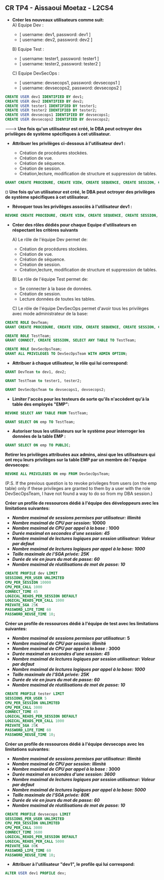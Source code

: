 ## CR TP4 - Aissaoui Moetaz - L2CS4

 - **Créer les nouveaux utilisateurs comme suit:**  
      A) Equipe Dev :

      * [ username: dev1, password: dev1 ]
      * [ username: dev2, password: dev2 ]
      
      B) Equipe Test :

      * [ username: tester1, password: tester1 ]
      * [ username: tester2, password: tester2 ]
     
     
     C) Equipe DevSecOps :      
      * [ username: devsecops1, password: devsecops1 ]
      * [ username: devsecops2, password: devsecops2 ]


```sql
CREATE USER dev1 IDENTIFIED BY dev1;
CREATE USER dev2 IDENTIFIED BY dev2;
CREATE USER tester1 IDENTIFIED BY tester1;
CREATE USER tester2 IDENTIFIED BY tester2;
CREATE USER devsecops1 IDENTIFIED BY devsecops1;
CREATE USER devsecops2 IDENTIFIED BY devsecops2;
```
  --->  **Une fois qu'un utilisateur est créé, le DBA peut octroyer des privilèges de système spécifiques à cet utilisateur.**
 

  - **Attribuer les privilèges ci-dessous à l'utilisateur dev1 :** 
 
     * Création de procédures stockées.
     * Création de vue.
     * Création de séquence.
     * Création de session.
     * Création,lecture, modification de structure et suppression de tables.

```sql
GRANT CREATE PROCEDURE, CREATE VIEW, CREATE SEQUENCE, CREATE SESSION, CREATE ANY TABLE, SELECT ANY TABLE, ALTER ANY TABLE, DROP ANY TABLE TO dev1;
```

¤   **Une fois qu'un utilisateur est créé, le DBA peut octroyer des privilèges de système spécifiques à cet utilisateur.**
 
 
   - **Révoquer tous les privilèges associès à l'utilisateur dev1 :** 

```sql
REVOKE CREATE PROCEDURE, CREATE VIEW, CREATE SEQUENCE, CREATE SESSION, CREATE ANY TABLE, SELECT ANY TABLE, ALTER ANY TABLE, DROP ANY TABLE FROM dev1;
```

 
  - **Créer des rôles dédiés pour chaque Equipe d'utilisateurs en réspectant les critères suivants** 

      A) Le rôle de l'équipe Dev permet de:

      * Création de procédures stockées.
      * Création de vue.
      * Création de séquence.
      * Création de session.
      * Création,lecture, modification de structure et suppression de tables.
      
      B) Le rôle de l'équipe Test permet de:

      * Se connecter à la base de données.
      * Création de session.
      * Lecture données de toutes les tables.
     
     C) Le rôle de l'équipe DevSecOps permet d'avoir tous les privilèges avec mode administrateur de la base:  

```sql
CREATE ROLE DevTeam;
GRANT CREATE PROCEDURE, CREATE VIEW, CREATE SEQUENCE, CREATE SESSION, CREATE ANY TABLE, SELECT ANY TABLE, ALTER ANY TABLE, DROP ANY TABLE TO DevTeam;
```
```sql
CREATE ROLE TestTeam;
GRANT CONNECT, CREATE SESSION, SELECT ANY TABLE TO TestTeam;
```
```sql
CREATE ROLE DevSecOpsTeam;
GRANT ALL PRIVILEGES TO DevSecOpsTeam WITH ADMIN OPTION;
```

 
   - **Attribuer à chaque utilisateur, le rôle qui lui correspond:** 
  

```sql
GRANT DevTeam to dev1, dev2;
```
```sql
GRANT TestTeam to tester1, tester2;
```
```sql
GRANT DevSecOpsTeam to devsecops1, devsecops2;
```

   - **Limiter l'accès pour les testeurs de sorte qu'ils n'accèdent qu'à la table des employés "EMP":** 
  

```sql
REVOKE SELECT ANY TABLE FROM TestTeam;
```

 ```sql
GRANT SELECT ON emp TO TestTeam;
```
 
 
 
   - **Autoriser tous les utilisateurs sur le système pour interroger les données de la table EMP :** 
  

 ```sql
GRANT SELECT ON emp TO PUBLIC;
```

**Retirer les privilèges attribuées aux admins, ainsi que les utilisateurs qui ont reçu leurs privilèges sur la table EMP par un membre de l'équipe devsecops:**

 
 
```sql
REVOKE ALL PRIVILEGES ON emp FROM DevSecOpsTeam;
```
(P.S. If the previous question is to revoke privileges from users (on the emp table) only if these privileges are granted to them by a user with the role DevSecOpsTeam, I have not found a way to do so from my DBA session.)


**Créer un profile de ressources dédié à l'équipe des développeurs avec les limitations suivantes:**
  * ***Nombre maximal de sessions permises par utilisateur:*** **illimité**
  * ***Nombre maximal de CPU par session:*** **10000**  
  * ***Nombre maximal de CPU par appel à la base :*** **1000**
  * ***Durée maximal en secondes d'une session:*** ***45*** 
  * ***Nombre maximal de lectures logiques par session utilisateur:*** ***Valeur par defaut***
  * ***Nombre maximal de lectures logiques par appel à la base:*** ***1000***
  * ***Taille maximale de l'SGA privée:*** ***25K***
  * ***Durée de vie en jours du mot de passe:*** ***60***
  * ***Nombre maximal de réutilisations de mot de passe:*** ***10***



```sql 
CREATE PROFILE dev LIMIT
SESSIONS_PER_USER UNLIMITED
CPU_PER_SESSION 10000
CPU_PER_CALL 1000
CONNECT_TIME 45
LOGICAL_READS_PER_SESSION DEFAULT
LOGICAL_READS_PER_CALL 1000
PRIVATE_SGA 25K
PASSWORD_LIFE_TIME 60
PASSWORD_REUSE_TIME 10;
```




**Créer un profile de ressources dédié à l'équipe de test avec les limitations suivantes:**
  * ***Nombre maximal de sessions permises par utilisateur:*** **5**
  * ***Nombre maximal de CPU par session:*** **illimité**  
  * ***Nombre maximal de CPU par appel à la base :*** **3000**
  * ***Durée maximal en secondes d'une session:*** ***45*** 
  * ***Nombre maximal de lectures logiques par session utilisateur:*** ***Valeur par defaut***
  * ***Nombre maximal de lectures logiques par appel à la base:*** ***1000***
  * ***Taille maximale de l'SGA privée:*** ***25K***
  * ***Durée de vie en jours du mot de passe:*** ***60***
  * ***Nombre maximal de réutilisations de mot de passe:*** ***10***
```sql 
CREATE PROFILE tester LIMIT
SESSIONS_PER_USER 5
CPU_PER_SESSION UNLIMITED
CPU_PER_CALL 3000
CONNECT_TIME 45
LOGICAL_READS_PER_SESSION DEFAULT
LOGICAL_READS_PER_CALL 1000
PRIVATE_SGA 25K
PASSWORD_LIFE_TIME 60
PASSWORD_REUSE_TIME 10;
```

**Créer un profile de ressources dédié à l'équipe devsecops avec les limitations suivantes:**
  * ***Nombre maximal de sessions permises par utilisateur:*** **illimité**
  * ***Nombre maximal de CPU par session:*** **illimité**  
  * ***Nombre maximal de CPU par appel à la base :*** **3000**
  * ***Durée maximal en secondes d'une session:*** ***3600*** 
  * ***Nombre maximal de lectures logiques par session utilisateur:*** ***Valeur par defaut***
  * ***Nombre maximal de lectures logiques par appel à la base:*** ***5000***
  * ***Taille maximale de l'SGA privée:*** ***80K***
  * ***Durée de vie en jours du mot de passe:*** ***60***
  * ***Nombre maximal de réutilisations de mot de passe:*** ***10***

```sql 
CREATE PROFILE devsecops LIMIT
SESSIONS_PER_USER UNLIMITED
CPU_PER_SESSION UNLIMITED
CPU_PER_CALL 3000
CONNECT_TIME 3600
LOGICAL_READS_PER_SESSION DEFAULT
LOGICAL_READS_PER_CALL 5000
PRIVATE_SGA 80K
PASSWORD_LIFE_TIME 60
PASSWORD_REUSE_TIME 10;
```

  - **Attribuer à l'utilisateur "dev1", le profile qui lui correspond:** 
```sql
ALTER USER dev1 PROFILE dev;
```

